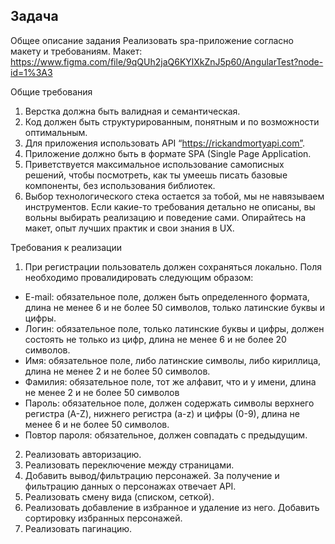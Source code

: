 ## Задача

Общее описание задания
Реализовать spa-приложение согласно макету и требованиям.
Макет:
https://www.figma.com/file/9qQUh2jaQ6KYlXkZnJ5p60/AngularTest?node-id=1%3A3

Общие требования
1. Верстка должна быть валидная и семантическая.
2. Код должен быть структурированным, понятным и по возможности оптимальным.
3. Для приложения использовать API “https://rickandmortyapi.com”.
4. Приложение должно быть в формате SPA (Single Page Application.
5. Приветствуется максимальное использование самописных решений, чтобы посмотреть, как ты умеешь писать базовые компоненты, без использования библиотек.
6. Выбор технологического стека остается за тобой, мы не навязываем инструментов. Если какие-то требования детально не описаны, вы вольны выбирать реализацию и поведение сами. 
Опирайтесь на макет, опыт лучших практик и свои знания в UX.

Требования к реализации
1. При регистрации пользователь должен сохраняться локально. Поля необходимо провалидировать следующим образом:
- E-mail: обязательное поле, должен быть определенного формата, длина не менее 6 и не более 50 символов, только латинские буквы и цифры. 
- Логин: обязательное поле, только латинские буквы и цифры, должен состоять не только из цифр, длина не менее 6 и не более 20 символов.
- Имя: обязательное поле, либо латинские символы, либо кириллица, длина не менее 2 и не более 50 символов.
- Фамилия: обязательное поле, тот же алфавит, что и у имени, длина не менее 2 и не более 50 символов 
- Пароль: обязательное поле, должен содержать символы верхнего регистра (A-Z), нижнего регистра (a-z) и цифры (0-9), длина не менее 6 и не более 50 символов.
- Повтор пароля: обязательное, должен совпадать с предыдущим.

2. Реализовать авторизацию.
3. Реализовать переключение между страницами.
4. Добавить вывод/фильтрацию персонажей. За получение и фильтрацию данных о персонажах отвечает API.
5. Реализовать смену вида (списком, сеткой).
6. Реализовать добавление в избранное и удаление из него. Добавить сортировку избранных персонажей.
7. Реализовать пагинацию.
